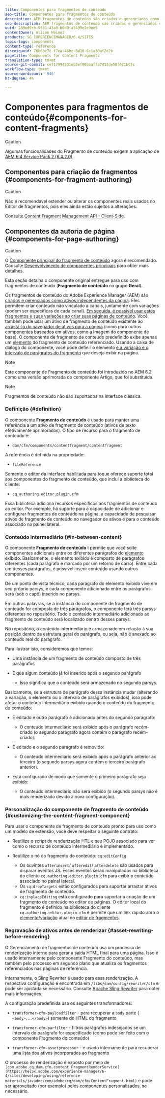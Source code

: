 ```yaml
---
title: Componentes para fragmentos de conteúdo
seo-title: Componentes para fragmentos de conteúdo
description: AEM fragmentos de conteúdo são criados e gerenciados como ativos independentes de página
seo-description: AEM fragmentos de conteúdo são criados e gerenciados como ativos independentes de página
uuid: 289ed9cb-9531-43a9-b0d8-a3499e2e9ee5
contentOwner: Alison Heimoz
products: SG_EXPERIENCEMANAGER/6.4/SITES
topic-tags: components
content-type: reference
discoiquuid: 76b63c7c-f7ea-46be-8d10-6c1a30af2e2b
pagetitle: Components for Content Fragments
translation-type: tm+mt
source-git-commit: ce717994831eb3ef90baaffa7413de50f671b07c
workflow-type: tm+mt
source-wordcount: '946'
ht-degree: 4%

---
```



# Componentes para fragmentos de conteúdo{#components-for-content-fragments}

>[!CAUTION]
>
>Algumas funcionalidades do Fragmento de conteúdo exigem a aplicação de [AEM 6.4 Service Pack 2 (6.4.2.0)](/help/release-notes/sp-release-notes.md).

## Componentes para criação de fragmentos {#components-for-fragment-authoring}

>[!CAUTION]
>
>Não é recomendável estender ou alterar os componentes reais usados no Editor de fragmentos, pois eles ainda estão sujeitos a alterações.

Consulte [Content Fragment Management API - Client-Side](/help/sites-developing/customizing-content-fragments.md#the-content-fragment-management-api-client-side).

## Componentes da autoria de página {#components-for-page-authoring}

>[!CAUTION]
>
>O [Componente principal do fragmento de conteúdo](https://helpx.adobe.com/experience-manager/core-components/using/content-fragment-component.html) agora é recomendado. Consulte [Desenvolvimento de componentes principais](https://helpx.adobe.com/experience-manager/core-components/using/developing.html) para obter mais detalhes.
>
>Esta seção detalha o componente original entregue para uso com fragmentos de conteúdo (**Fragmento de conteúdo** no grupo **Geral**).

Os fragmentos de conteúdo do Adobe Experience Manager (AEM) são [criados e gerenciados como ativos independentes da página](/help/assets/content-fragments.md). Eles permitem criar conteúdo não vinculado a canais, juntamente com variações (podem ser específicas de cada canal). [Em seguida, é possível usar estes fragmentos e suas variações ao criar suas páginas de conteúdo](/help/sites-authoring/content-fragments.md). Você também pode usar um ativo de fragmento de conteúdo existente ao [arrastá-lo do navegador de ativos para a página](/help/sites-authoring/content-fragments.md#adding-a-content-fragment-to-your-page) (como para outros componentes baseados em ativos, como a Imagem do componente de base). O componente de fragmento de conteúdo predefinido exibe apenas um [elemento](/help/assets/content-fragments.md#constituent-parts-of-a-content-fragment) do fragmento de conteúdo referenciado. Usando a caixa de diálogo do componente, você pode definir o elemento [e a variação e o intervalo de parágrafos do fragmento](/help/assets/content-fragments.md#constituent-parts-of-a-content-fragment) que deseja exibir na página.

>[!NOTE]
>
>Este componente de Fragmento de conteúdo foi introduzido no AEM 6.2 como uma versão aprimorada do componente Artigo, que foi substituída.

>[!NOTE]
>
>Fragmentos de conteúdo não são suportados na interface clássica.

### Definição {#definition}

O componente **Fragmento de conteúdo** é usado para manter uma referência a um ativo de fragmento de conteúdo (ativos de texto efetivamente aprimorados). O tipo de recurso para o fragmento de conteúdo é:

* `dam/cfm/components/contentfragment/contentfragment`

A referência é definida na propriedade:

* `fileReference`

Somente o editor da interface habilitada para toque oferece suporte total aos componentes do fragmento de conteúdo, que inclui a biblioteca do cliente:

* `cq.authoring.editor.plugin.cfm`

Essa biblioteca adiciona recursos específicos aos fragmentos de conteúdo ao editor. Por exemplo, há suporte para a capacidade de adicionar e configurar fragmentos de conteúdo na página, a capacidade de pesquisar ativos de fragmento de conteúdo no navegador de ativos e para o conteúdo associado no painel lateral.

### Conteúdo intermediário {#in-between-content}

O componente **Fragmento de conteúdo** t permite que você solte componentes adicionais entre os diferentes parágrafos do [elemento](/help/assets/content-fragments.md#constituent-parts-of-a-content-fragment) exibido. Basicamente, o elemento exibido é composto de parágrafos diferentes (cada parágrafo é marcado por um retorno de carro). Entre cada um desses parágrafos, é possível inserir conteúdo usando outros componentes.

De um ponto de vista técnico, cada parágrafo do elemento exibido vive em seu próprio parsys, e cada componente adicionado entre os parágrafos será (sob o capô) inserido no parsys.

Em outras palavras, se a instância do componente de fragmento de conteúdo for composta de três parágrafos, o componente terá três parsys diferentes no repositório. Todo o conteúdo intermediário adicionado ao fragmento de conteúdo será localizado dentro desses parsys.

No repositório, o conteúdo intermediário é armazenado em relação à sua posição dentro da estrutura geral do parágrafo, ou seja, não é anexado ao conteúdo real do parágrafo.

Para ilustrar isto, consideremos que temos:

* Uma instância de um fragmento de conteúdo composto de três parágrafos
* E que algum conteúdo já foi inserido após o segundo parágrafo

   * Isso significa que o conteúdo será armazenado no segundo parsys.

Basicamente, se a estrutura de parágrafo dessa instância mudar (alterando a variação, o elemento ou o intervalo de parágrafos exibidos), isso pode afetar o conteúdo intermediário exibido quando o conteúdo do fragmento do conteúdo:

* É editado e outro parágrafo é adicionado antes do segundo parágrafo:

   * O conteúdo intermediário será exibido após o parágrafo recém-criado (o segundo parágrafo agora contém o parágrafo recém-criado).

* É editado e o segundo parágrafo é removido:

   * O conteúdo intermediário será exibido após o parágrafo anterior ao terceiro (o segundo parsys agora contém o terceiro parágrafo anterior).

* Está configurado de modo que somente o primeiro parágrafo seja exibido:

   * O conteúdo intermediário não será exibido (o segundo parsys não é mais renderizado devido à nova configuração).

### Personalização do componente de fragmento de conteúdo {#customizing-the-content-fragment-component}

Para usar o componente de fragmento de conteúdo pronto para uso como um modelo de extensão, você deve respeitar o seguinte contrato:

* Reutilize o script de renderização HTL e seu POJO associado para ver como o recurso de conteúdo intermediário é implementado.
* Reutilize o nó do fragmento do conteúdo: `cq:editConfig`

   * Os ouvintes `afterinsert`/ `afteredit`/ `afterdelete` são usados para disparar eventos JS. Esses eventos serão manipulados na biblioteca do cliente `cq.authoring.editor.plugin.cfm` para exibir o conteúdo associado no painel lateral.
   * Os `cq:dropTargets` estão configurados para suportar arrastar ativos de fragmento de conteúdo.
   * `cq:inplaceEditing` está configurado para suportar a criação de um fragmento de conteúdo no editor de páginas. O editor local do fragmento é definido na biblioteca do cliente `cq.authoring.editor.plugin.cfm` e permite que um link rápido abra o [elemento/variação](/help/assets/content-fragments.md#constituent-parts-of-a-content-fragment) atual no [editor de fragmentos](/help/assets/content-fragments-variations.md).

### Regravação de ativos antes de renderizar {#asset-rewriting-before-rendering}

O Gerenciamento de fragmentos de conteúdo usa um processo de renderização interno para gerar a saída HTML final para uma página. Isso é usado internamente pelo componente Fragmento do conteúdo, mas também pelo processo em segundo plano que atualiza os fragmentos referenciados nas páginas de referência.

Internamente, o Sling Rewriter é usado para essa renderização. A respectiva configuração é encontrada em `/libs/dam/config/rewriter/cfm` e pode ser ajustada se necessário. Consulte [Apache Sling Rewriter](https://sling.apache.org/documentation/bundles/output-rewriting-pipelines-org-apache-sling-rewriter.html) para obter mais informações.

A configuração predefinida usa os seguintes transformadores:

* `transformer-cfm-payloadfilter` - para recuperar a  `body` parte (  `<body>...</body>`) somente do HTML do fragmento

* `transformer-cfm-parfilter` - filtros parágrafos indesejados se um intervalo de parágrafo for especificado (como pode ser feito com o componente Fragmento do conteúdo)
* `transformer-cfm-assetprocessor` - é usado internamente para recuperar uma lista dos ativos incorporados ao fragmento

O processo de renderização é exposto por meio de ` [com.adobe.cq.dam.cfm.content.FragmentRenderService](https://helpx.adobe.com/experience-manager/6-4/sites/developing/using/reference-materials/javadoc/com/adobe/cq/dam/cfm/ContentFragment.html)` e pode ser aproveitado (por exemplo) pelos componentes personalizados, se necessário.